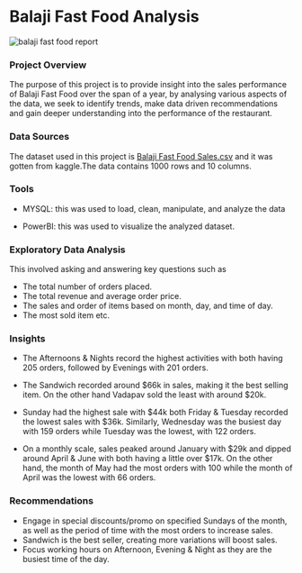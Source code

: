 # Balaji Fast Food Analysis

![balaji fast food report](https://github.com/YuYunusa/Balaji-Fast-Food-Analysis/assets/160647840/691bbe2f-ebce-41d1-84ca-815e2028c5d2)

### Project Overview
The purpose of this project is to provide insight into the sales performance of Balaji Fast Food over the span of a year, by analysing various aspects of the data, we seek to identify trends, make data driven recommendations and gain deeper understanding into the performance of the restaurant.

### Data Sources
The dataset used in this project is [Balaji Fast Food Sales.csv](https://www.kaggle.com/datasets/rajatsurana979/fast-food-sales-report) and it was gotten from kaggle.The data contains 1000 rows and 10 columns.

### Tools
- MYSQL: this was used to load, clean, manipulate, and analyze the data

- PowerBI: this was used to visualize the analyzed dataset.

### Exploratory Data Analysis
This involved asking and answering key questions such as
- The total number of orders placed.
- The total revenue and average order price.
- The sales and order of items based on month, day, and time of day.
- The most sold item etc.

### Insights
- The Afternoons & Nights  record the highest activities with both having 205 orders, followed by Evenings with 201 orders.

- The Sandwich recorded around $66k in sales, making it the best selling item. On the other hand Vadapav sold the least with around $20k.

- Sunday had the highest sale with $44k both Friday & Tuesday recorded the lowest sales with $36k. Similarly, Wednesday was the busiest day
  with 159 orders while Tuesday was the lowest, with 122 orders.

- On a monthly scale, sales peaked around January with $29k and dipped around April & June with both having a little over $17k.
  On the other hand, the month of May had the most orders with 100 while the month of April was the lowest with 66 orders.

### Recommendations
- Engage in special discounts/promo on specified Sundays of the month, as well as the period of time with the most orders to increase sales.
- Sandwich is the best seller, creating more variations will boost sales.
- Focus working hours on Afternoon, Evening & Night as they are the busiest time of the day.
